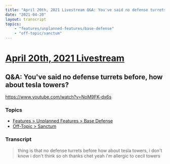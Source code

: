 ```yaml
---
title: "April 20th, 2021 Livestream Q&A: You've said no defense turrets before, how about tesla towers?"
date: "2021-04-20"
layout: transcript
topics:
    - "features/unplanned-features/base-defense"
    - "off-topic/sanctum"
---
```

# [April 20th, 2021 Livestream](../2021-04-20.md)
## Q&A: You've said no defense turrets before, how about tesla towers?
https://www.youtube.com/watch?v=NoM9FK-dx6s

### Topics
* [Features > Unplanned Features > Base Defense](../topics/features/unplanned-features/base-defense.md)
* [Off-Topic > Sanctum](../topics/off-topic/sanctum.md)

### Transcript

> thing is that no defense turrets before how about tesla towers, i don't know i don't think so oh thanks chet yeah i'm allergic to cecil towers
